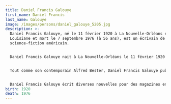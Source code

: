 ```yaml
---
title: Daniel Francis Galouye
first_name: Daniel Francis
last_name: Galouye
image: /images/persons/daniel_galouye_5205.jpg
description: >-
  Daniel Francis Galouye, né le 11 février 1920 à La Nouvelle-Orléans en
  Louisiane et mort le 7 septembre 1976 (à 56 ans), est un écrivain de
  science-fiction américain.


  Daniel Francis Galouye nait à La Nouvelle-Orléans le 11 février 1920 et décède le 7 septembre 1976 au même endroit. Galouye est pilote de l'US Navy pendant la Seconde Guerre mondiale entre 1942 et 1946. Il suit des études à l'École aéronavale de Pensacola, sort avec le grade de lieutenant et commence une carrière de reporter, puis comme éditeur de 1956 à 1967, époque à laquelle sa santé fragile le contraint à cesser ses activités professionnelles. Son état de santé ne cesse de se dégrader jusqu'à sa mort à l'âge de 56 ans.


  Tout comme son contemporain Alfred Bester, Daniel Francis Galouye publie un nombre relativement restreint de romans à succès sans jamais embrasser directement la carrière d'écrivain. S'il avait vécu à New York qui était à cette époque le point de convergence des publications liées à la science-fiction, sa carrière aurait peut-être pris un autre tournant.


  Daniel Francis Galouye écrit diverses nouvelles pour des magazines entre les années 1950 et 1960. Il est également l'auteur de romans remarqués comme Simulacron 3 qui fut adapté en plusieurs épisodes pour une série télévisée allemande en 1973 intitulée Le Monde sur le fil (Welt am Draht), réalisée par Rainer Werner Fassbinder, et portée à l'écran en 1999 sous le titre Passé virtuel (The Thirteenth Floor).
birth: 1920
death: 1976
---
```

